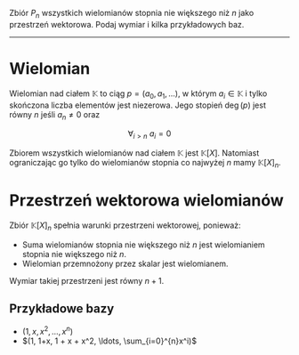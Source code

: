 Zbiór $P_n$ wszystkich wielomianów stopnia nie większego niż $n$ jako przestrzeń wektorowa. Podaj wymiar i kilka przykładowych baz.

---

# Wielomian
Wielomian nad ciałem $\mathbb{K}$ to ciąg $p = (a_0, a_1, ...)$, w którym $a_i \in \mathbb{K}$ i tylko skończona liczba elementów jest niezerowa. Jego stopień $\operatorname{deg}(p)$ jest równy $n$ jeśli $a_n \neq 0$ oraz

$$\forall_{i > n}\ a_i = 0$$

Zbiorem wszystkich wielomianów nad ciałem $\mathbb{K}$ jest $\mathbb{K}[X]$. Natomiast ograniczając go tylko do wielomianów stopnia co najwyżej $n$ mamy $\mathbb{K}[X]_{n}$.

# Przestrzeń wektorowa wielomianów
Zbiór $\mathbb{K}[X]_{n}$ spełnia warunki przestrzeni wektorowej, ponieważ:
* Suma wielomianów stopnia nie większego niż $n$ jest wielomianiem stopnia nie większego niż $n$.
* Wielomian przemnożony przez skalar jest wielomianem.

Wymiar takiej przestrzeni jest równy $n + 1$.

## Przykładowe bazy
* $(1, x, x^2, \ldots, x^n)$
* $(1, 1+x, 1 + x + x^2, \ldots, \sum_{i=0}^{n}x^i)$
